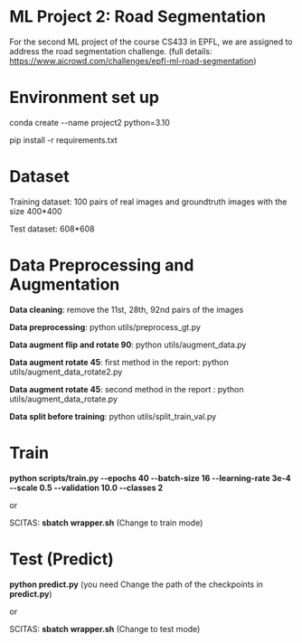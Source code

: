 # ML Project 2: Road Segmentation
For the second ML project of the course CS433 in EPFL, we are assigned to address the road segmentation challenge.
(full details: https://www.aicrowd.com/challenges/epfl-ml-road-segmentation)


# Environment set up 

conda create --name project2 python=3.10

pip install -r requirements.txt

# Dataset
Training dataset: 100 pairs of real images and groundtruth images with the size 400*400 

Test dataset: 608*608

# Data Preprocessing and Augmentation

**Data cleaning**: remove the 11st, 28th, 92nd pairs of the images

**Data preprocessing**: python utils/preprocess_gt.py

**Data augment flip and rotate 90**: python utils/augment_data.py

**Data augment rotate 45**: first method in the report: python utils/augment_data_rotate2.py

**Data augment rotate 45**: second method in the report : python utils/augment_data_rotate.py

**Data split before training**: python utils/split_train_val.py


# Train
**python scripts/train.py --epochs 40 --batch-size 16 --learning-rate 3e-4  --scale 0.5 --validation 10.0  --classes 2**

or 

SCITAS: **sbatch wrapper.sh** (Change to train mode)

# Test (Predict)

**python predict.py** (you need Change the path of the checkpoints in **predict.py**)

or 

SCITAS: **sbatch wrapper.sh** (Change to test mode)








